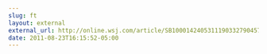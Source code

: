 ```yaml
---
slug: ft
layout: external
external_url: http://online.wsj.com/article/SB10001424053111903327904576526690675657466.html
date: 2011-08-23T16:15:52-05:00
---
```

